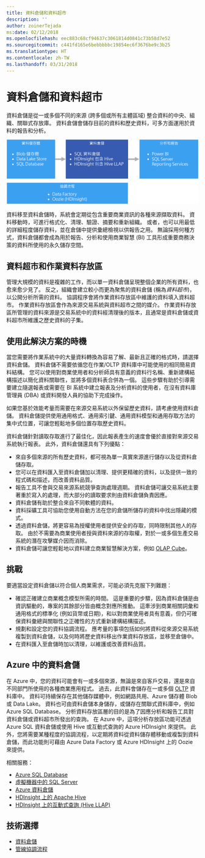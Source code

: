 ```yaml
---
title: 資料倉儲和資料超市
description: ''
author: zoinerTejada
ms:date: 02/12/2018
ms.openlocfilehash: eec883c68cf94637c3061814d0841c73b58d7e52
ms.sourcegitcommit: c441fd165e6bebbbbbc19854ec6f3676be9c3b25
ms.translationtype: HT
ms.contentlocale: zh-TW
ms.lasthandoff: 03/31/2018
---
```

# <a name="data-warehousing-and-data-marts"></a>資料倉儲和資料超市

資料倉儲是從一或多個不同的來源 (跨多個或所有主體區域) 整合資料的中央、組織、關聯式存放庫。 資料倉儲會儲存目前的資料和歷史資料，可多方面運用於資料的報告和分析。

![Azure 中的資料倉儲](./images/data-warehousing.png)

資料移至資料倉儲時，系統會定期從包含重要商業資訊的各種來源擷取資料。 資料移動時，可進行格式化、清理、驗證、摘要和重新組織。 或者，也可以用最低的詳細程度儲存資料，並在倉儲中提供彙總檢視以供報告之用。 無論採用何種方式，資料倉儲都會成為用於報告、分析和使用商業智慧 (BI) 工具形成重要商務決策的資料所使用的永久儲存空間。

## <a name="data-marts-and-operational-data-stores"></a>資料超市和作業資料存放區

管理大規模的資料是複雜的工作，而以單一資料倉儲呈現整個企業的所有資料，也愈來愈少見了。 反之，組織會建立較小而更為聚焦的資料倉儲 (稱為*資料超市*)，以公開分析所需的資料。 協調程序會將作業資料存放區中維護的資料填入資料超市。 作業資料存放區會作為來源交易系統與資料超市之間的媒介。 作業資料存放區所管理的資料來源是交易系統中的資料經清理後的版本，且通常是資料倉儲或資料超市所維護之歷史資料的子集。 

## <a name="when-to-use-this-solution"></a>使用此解決方案的時機

當您需要將作業系統中的大量資料轉換為容易了解、最新且正確的格式時，請選擇資料倉儲。 資料倉儲不需要依循您在作業/OLTP 資料庫中可能使用的相同簡易資料結構。 您可以使用對商業使用者和分析師具有意義的資料行名稱、重新建構結構描述以簡化資料關聯性，並將多個資料表合併為一個。 這些步驟有助於引導需要建立隨選報表或需要在 BI 系統中建立報表及分析資料的使用者，在沒有資料庫管理員 (DBA) 或資料開發人員的協助下完成操作。

如果您基於效能考量而需要在來源交易系統以外保留歷史資料，請考慮使用資料倉儲。 資料倉儲提供使用通用格式、通用索引鍵、通用資料模型和通用存取方法的集中式位置，可讓您輕鬆地多個位置存取歷史資料。

資料倉儲針對讀取存取進行了最佳化，因此報表產生的速度會優於直接對來源交易系統執行報表。 此外，資料倉儲還具有下列優點：

* 來自多個來源的所有歷史資料，都可視為單一真實來源進行儲存以及從資料倉儲存取。
* 您可以在資料匯入至資料倉儲加以清理、提供更精確的資料，以及提供一致的程式碼和描述，而改善資料品質。
* 報告工具不會與交易來源系統競爭查詢處理週期。 資料倉儲可讓交易系統主要著重於寫入的處理，而大部分的讀取要求則由資料倉儲負責因應。
* 資料倉儲有助於整合來自不同軟體的資料。
* 資料採礦工具可協助您使用自動方法在您的倉儲所儲存的資料中找出隱藏的模式。
* 透過資料倉儲，將更容易為授權使用者提供安全的存取，同時限制其他人的存取。 由於不需要為商業使用者授與資料來源的存取權，對於一或多個生產交易系統的潛在攻擊媒介因而消除。
* 資料倉儲可讓您輕鬆地以資料建立商業智慧解決方案，例如 [OLAP Cube](online-analytical-processing.md)。

## <a name="challenges"></a>挑戰

要適當設定資料倉儲以符合個人商業需求，可能必須先克服下列難題：

* 確認正確建立商業概念模型所需的時間。 這是重要的步驟，因為資料倉儲是由資訊驅動的，專案的其餘部分皆由概念對應所推動。 這牽涉到商業相關詞彙和通用格式的標準化 (例如貨幣或日期)，和以對商業使用者具有意義，但仍可確保資料彙總與關聯性之正確性的方式重新建構結構描述。
* 規劃和設定您的資料協調流程。 應考量的事項包括如何將資料從來源交易系統複製到資料倉儲，以及何時將歷史資料移出作業資料存放區，並移至倉儲中。
* 在資料匯入至倉儲時加以清理，以維護或改善資料品質。

## <a name="data-warehousing-in-azure"></a>Azure 中的資料倉儲

在 Azure 中，您的資料可能會有一或多個來源，無論是來自客戶交易，還是來自不同部門所使用的各種商業應用程式。 過去，此資料會儲存在一或多個 [OLTP](online-transaction-processing.md) 資料庫中。 資料可持續保存在其他儲存媒體中，例如網路共用、Azure 儲存體 Blob 或 Data Lake。 資料也可由資料倉儲本身儲存，或儲存在關聯式資料庫中，例如 Azure SQL Database。 分析資料存放區層的目的是為了因應分析和報告工具對資料倉儲或資料超市所發出的查詢。 在 Azure 中，這項分析存放區功能可透過 Azure SQL 資料倉儲或使用 Hive 或互動式查詢的 Azure HDInsight 來提供。 此外，您將需要某種程度的協調流程，以定期將資料從資料儲存體移動或複製到資料倉儲，而此功能則可藉由 Azure Data Factory 或 Azure HDInsight 上的 Oozie 來提供。

相關服務：

* [Azure SQL Database](/azure/sql-database/)
* [虛擬機器中的 SQL Server](/sql/sql-server/sql-server-technical-documentation)
* [Azure 資料倉儲](/azure/sql-data-warehouse/sql-data-warehouse-overview-what-is)
* [HDInsight 上的 Apache Hive](/azure/hdinsight/hadoop/hdinsight-use-hive)
* [HDInsight 上的互動式查詢 (Hive LLAP)](/azure/hdinsight/interactive-query/apache-interactive-query-get-started)


## <a name="technology-choices"></a>技術選擇

- [資料倉儲](../technology-choices/data-warehouses.md)
- [管線協調流程](../technology-choices/pipeline-orchestration-data-movement.md)

